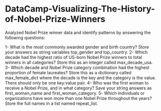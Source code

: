 # DataCamp-Visualizing-The-History-of-Nobel-Prize-Winners

Analyzed Nobel Prize winner data and identify patterns by answering the following questions:

1- What is the most commonly awarded gender and birth country? Store your answers as string variables top_gender and top_country.
2- Which decade had the highest ratio of US-born Nobel Prize winners to total winners in all categories? Store this as an integer called max_decade_usa.
3- Which decade and Nobel Prize category combination had the highest proportion of female laureates? Store this as a dictionary called max_female_dict where the decade is the key and the category is the value. There should only be one key:value pair.
4- Who was the first woman to receive a Nobel Prize, and in what category? Save your string answers as first_woman_name and first_woman_category.
5- Which individuals or organizations have won more than one Nobel Prize throughout the years? Store the full names in a list named repeat_list.
